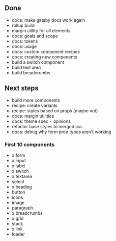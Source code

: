 ## Done

- docs: make gatsby docs work again
- rollup build
- margin utility for all elements
- docs: goals and scope
- docs: tokens
- docs: usage
- docs: custom component recipes
- docs: creating new components
- build a switch component
- build text area
- build breadcrumbs

## Next steps

- build more components
- recipe: create variants
- recipe: styles based on props (maybe not)
- docs: margin utilities
- docs: theme spec + opinions
- refactor base styles to merged css
- docs: debug why form prop types aren't working

### First 10 components

- x form
- x input
- x label
- x switch
- x textarea
- select
- x heading
- button
- icons
- image
- paragraph
- x breadcrumbs
- x grid
- stack
- x link
- loader
